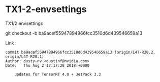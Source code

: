 # TX1-2-envsettings
TX1/2 envsettings

git checkout -b ba9acef55947894966fcc3510d6d439546659a13

Link : 
```
commit ba9acef55947894966fcc3510d6d439546659a13 (origin/L4T-R28.2, origin/L4T-R28.1)
Author: dusty-nv <dustinf@nvidia.com>
Date:   Thu Aug 2 17:17:28 2018 +0000

    updates for TensorRT 4.0 + JetPack 3.3
```
